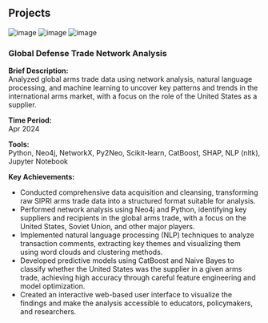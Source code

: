 ## Projects
![image](https://github.com/user-attachments/assets/f41da775-11c6-46c2-b0c6-f376c888c4f9)
![image](https://github.com/user-attachments/assets/90dcf5c8-4122-45a2-9680-b2177b1dd677)
![image](https://github.com/user-attachments/assets/d7d65f6c-71b0-417d-9182-54ae941d1399)

### Global Defense Trade Network Analysis

**Brief Description:**  
Analyzed global arms trade data using network analysis, natural language processing, and machine learning to uncover key patterns and trends in the international arms market, with a focus on the role of the United States as a supplier.

**Time Period:**  
Apr 2024

**Tools:**  
Python, Neo4j, NetworkX, Py2Neo, Scikit-learn, CatBoost, SHAP, NLP (nltk), Jupyter Notebook

**Key Achievements:**
- Conducted comprehensive data acquisition and cleansing, transforming raw SIPRI arms trade data into a structured format suitable for analysis.
- Performed network analysis using Neo4j and Python, identifying key suppliers and recipients in the global arms trade, with a focus on the United States, Soviet Union, and other major players.
- Implemented natural language processing (NLP) techniques to analyze transaction comments, extracting key themes and visualizing them using word clouds and clustering methods.
- Developed predictive models using CatBoost and Naive Bayes to classify whether the United States was the supplier in a given arms trade, achieving high accuracy through careful feature engineering and model optimization.
- Created an interactive web-based user interface to visualize the findings and make the analysis accessible to educators, policymakers, and researchers.
